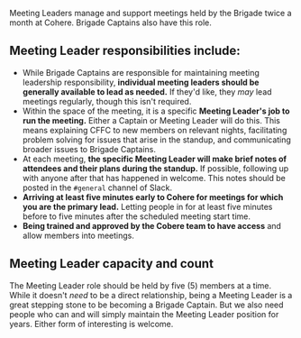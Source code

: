 Meeting Leaders manage and support meetings held by the Brigade twice a month at Cohere. Brigade Captains also have this role.

## Meeting Leader responsibilities include:

* While Brigade Captains are responsible for maintaining meeting leadership responsibility, **individual meeting leaders should be generally available to lead as needed.** If they'd like, they *may* lead meetings regularly, though this isn't required.
* Within the space of the meeting, it is a specific **Meeting Leader's job to run the meeting.** Either a Captain or Meeting Leader will do this. This means explaining CFFC to new members on relevant nights, facilitating problem solving for issues that arise in the standup, and communicating broader issues to Brigade Captains.
* At each meeting, **the specific Meeting Leader will make brief notes of attendees and their plans during the standup.** If possible, following up with anyone after that has happened in welcome. This notes should be posted in the `#general` channel of Slack.
* **Arriving at least five minutes early to Cohere for meetings for which you are the primary lead.** Letting people in for at least five minutes before to five minutes after the scheduled meeting start time. 
* **Being trained and approved by the Cobere team to have access** and allow members into meetings.

## Meeting Leader capacity and count

The Meeting Leader role should be held by five (5) members at a time. While it doesn't *need* to be a direct relationship, being a Meeting Leader is a great stepping stone to be becoming a Brigade Captain. But we also need people who can and will simply maintain the Meeting Leader position for years. Either form of interesting is welcome.